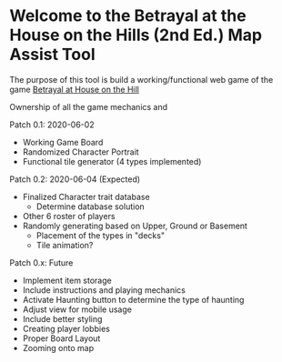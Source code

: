 # Welcome to the Betrayal at the House on the Hills (2nd Ed.) Map Assist Tool
The purpose of this tool is build a working/functional web game of the game [Betrayal at House on the Hill](https://avalonhill.wizards.com/avalon-hill-betrayal-house-hill)

Ownership of all the game mechanics and 

Patch 0.1: 2020-06-02
- Working Game Board
- Randomized Character Portrait
- Functional tile generator (4 types implemented)

Patch 0.2: 2020-06-04 (Expected)
- Finalized Character trait database
  - Determine database solution
- Other 6 roster of players
- Randomly generating based on Upper, Ground or Basement
  - Placement of the types in "decks"
  - Tile animation?

Patch 0.x: Future
- Implement item storage 
- Include instructions and playing mechanics
- Activate Haunting button to determine the type of haunting
- Adjust view for mobile usage
- Include better styling
- Creating player lobbies
- Proper Board Layout
- Zooming onto map
